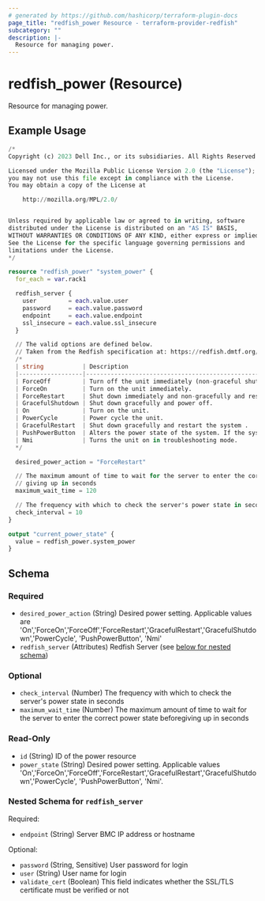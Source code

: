 ```yaml
---
# generated by https://github.com/hashicorp/terraform-plugin-docs
page_title: "redfish_power Resource - terraform-provider-redfish"
subcategory: ""
description: |-
  Resource for managing power.
---
```


# redfish_power (Resource)

Resource for managing power.

## Example Usage

```terraform
/*
Copyright (c) 2023 Dell Inc., or its subsidiaries. All Rights Reserved.

Licensed under the Mozilla Public License Version 2.0 (the "License");
you may not use this file except in compliance with the License.
You may obtain a copy of the License at

    http://mozilla.org/MPL/2.0/


Unless required by applicable law or agreed to in writing, software
distributed under the License is distributed on an "AS IS" BASIS,
WITHOUT WARRANTIES OR CONDITIONS OF ANY KIND, either express or implied.
See the License for the specific language governing permissions and
limitations under the License.
*/

resource "redfish_power" "system_power" {
  for_each = var.rack1

  redfish_server {
    user         = each.value.user
    password     = each.value.password
    endpoint     = each.value.endpoint
    ssl_insecure = each.value.ssl_insecure
  }

  // The valid options are defined below.
  // Taken from the Redfish specification at: https://redfish.dmtf.org/schemas/DSP2046_2019.4.html
  /*
  | string           | Description                                                                             |
  |------------------|-----------------------------------------------------------------------------------------|
  | ForceOff         | Turn off the unit immediately (non-graceful shutdown).                                  |
  | ForceOn          | Turn on the unit immediately.                                                           |
  | ForceRestart     | Shut down immediately and non-gracefully and restart the system.                        |
  | GracefulShutdown | Shut down gracefully and power off.                                                     |
  | On               | Turn on the unit.                                                                       |
  | PowerCycle       | Power cycle the unit.                                                                   |
  | GracefulRestart  | Shut down gracefully and restart the system .                                           |
  | PushPowerButton  | Alters the power state of the system. If the system is Off, it powers On and vice-versa |
  | Nmi              | Turns the unit on in troubleshooting mode.                                              |
  */

  desired_power_action = "ForceRestart"

  // The maximum amount of time to wait for the server to enter the correct power state before
  // giving up in seconds
  maximum_wait_time = 120

  // The frequency with which to check the server's power state in seconds
  check_interval = 10
}

output "current_power_state" {
  value = redfish_power.system_power
}
```

<!-- schema generated by tfplugindocs -->
## Schema

### Required

- `desired_power_action` (String) Desired power setting. Applicable values are 'On','ForceOn','ForceOff','ForceRestart','GracefulRestart','GracefulShutdown','PowerCycle', 'PushPowerButton', 'Nmi'
- `redfish_server` (Attributes) Redfish Server (see [below for nested schema](#nestedatt--redfish_server))

### Optional

- `check_interval` (Number) The frequency with which to check the server's power state in seconds
- `maximum_wait_time` (Number) The maximum amount of time to wait for the server to enter the correct power state beforegiving up in seconds

### Read-Only

- `id` (String) ID of the power resource
- `power_state` (String) Desired power setting. Applicable values 'On','ForceOn','ForceOff','ForceRestart','GracefulRestart','GracefulShutdown','PowerCycle', 'PushPowerButton', 'Nmi'.

<a id="nestedatt--redfish_server"></a>
### Nested Schema for `redfish_server`

Required:

- `endpoint` (String) Server BMC IP address or hostname

Optional:

- `password` (String, Sensitive) User password for login
- `user` (String) User name for login
- `validate_cert` (Boolean) This field indicates whether the SSL/TLS certificate must be verified or not

